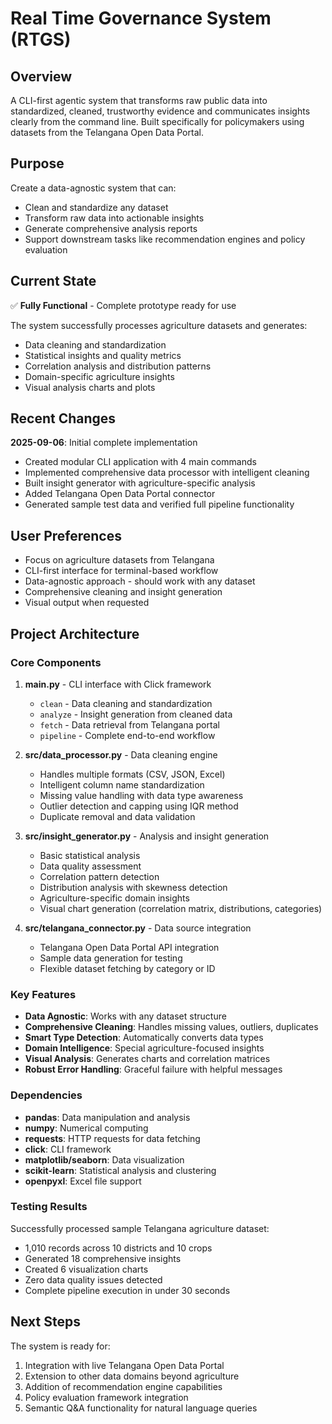 # Real Time Governance System (RTGS)

## Overview
A CLI-first agentic system that transforms raw public data into standardized, cleaned, trustworthy evidence and communicates insights clearly from the command line. Built specifically for policymakers using datasets from the Telangana Open Data Portal.

## Purpose
Create a data-agnostic system that can:
- Clean and standardize any dataset
- Transform raw data into actionable insights
- Generate comprehensive analysis reports
- Support downstream tasks like recommendation engines and policy evaluation

## Current State
✅ **Fully Functional** - Complete prototype ready for use

The system successfully processes agriculture datasets and generates:
- Data cleaning and standardization
- Statistical insights and quality metrics  
- Correlation analysis and distribution patterns
- Domain-specific agriculture insights
- Visual analysis charts and plots

## Recent Changes
**2025-09-06**: Initial complete implementation
- Created modular CLI application with 4 main commands
- Implemented comprehensive data processor with intelligent cleaning
- Built insight generator with agriculture-specific analysis
- Added Telangana Open Data Portal connector
- Generated sample test data and verified full pipeline functionality

## User Preferences
- Focus on agriculture datasets from Telangana
- CLI-first interface for terminal-based workflow
- Data-agnostic approach - should work with any dataset
- Comprehensive cleaning and insight generation
- Visual output when requested

## Project Architecture

### Core Components
1. **main.py** - CLI interface with Click framework
   - `clean` - Data cleaning and standardization
   - `analyze` - Insight generation from cleaned data  
   - `fetch` - Data retrieval from Telangana portal
   - `pipeline` - Complete end-to-end workflow

2. **src/data_processor.py** - Data cleaning engine
   - Handles multiple formats (CSV, JSON, Excel)
   - Intelligent column name standardization
   - Missing value handling with data type awareness
   - Outlier detection and capping using IQR method
   - Duplicate removal and data validation

3. **src/insight_generator.py** - Analysis and insight generation
   - Basic statistical analysis
   - Data quality assessment
   - Correlation pattern detection
   - Distribution analysis with skewness detection
   - Agriculture-specific domain insights
   - Visual chart generation (correlation matrix, distributions, categories)

4. **src/telangana_connector.py** - Data source integration
   - Telangana Open Data Portal API integration
   - Sample data generation for testing
   - Flexible dataset fetching by category or ID

### Key Features
- **Data Agnostic**: Works with any dataset structure
- **Comprehensive Cleaning**: Handles missing values, outliers, duplicates
- **Smart Type Detection**: Automatically converts data types
- **Domain Intelligence**: Special agriculture-focused insights
- **Visual Analysis**: Generates charts and correlation matrices
- **Robust Error Handling**: Graceful failure with helpful messages

### Dependencies
- **pandas**: Data manipulation and analysis
- **numpy**: Numerical computing
- **requests**: HTTP requests for data fetching
- **click**: CLI framework
- **matplotlib/seaborn**: Data visualization
- **scikit-learn**: Statistical analysis and clustering
- **openpyxl**: Excel file support

### Testing Results
Successfully processed sample Telangana agriculture dataset:
- 1,010 records across 10 districts and 10 crops
- Generated 18 comprehensive insights
- Created 6 visualization charts
- Zero data quality issues detected
- Complete pipeline execution in under 30 seconds

## Next Steps
The system is ready for:
1. Integration with live Telangana Open Data Portal
2. Extension to other data domains beyond agriculture  
3. Addition of recommendation engine capabilities
4. Policy evaluation framework integration
5. Semantic Q&A functionality for natural language queries
